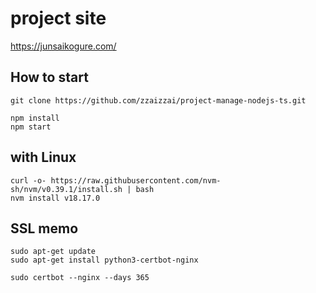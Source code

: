 

# project site
https://junsaikogure.com/

## How to start
```
git clone https://github.com/zzaizzai/project-manage-nodejs-ts.git

npm install
npm start
```


## with Linux
```
curl -o- https://raw.githubusercontent.com/nvm-sh/nvm/v0.39.1/install.sh | bash
nvm install v18.17.0
```




## SSL memo

```
sudo apt-get update
sudo apt-get install python3-certbot-nginx

sudo certbot --nginx --days 365
```
